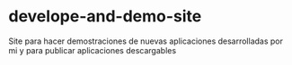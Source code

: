 develope-and-demo-site
======================

Site para hacer demostraciones de nuevas aplicaciones desarrolladas por mi y para publicar aplicaciones descargables
